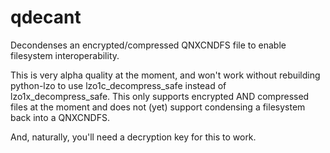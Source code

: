 # qdecant
Decondenses an encrypted/compressed QNXCNDFS file to enable filesystem interoperability.

This is very alpha quality at the moment, and won't work without rebuilding python-lzo to use lzo1c_decompress_safe instead of lzo1x_decompress_safe. This only supports encrypted AND compressed files at the moment and does not (yet) support condensing a
filesystem back into a QNXCNDFS.

And, naturally, you'll need a decryption key for this to work.